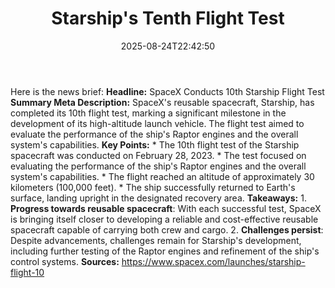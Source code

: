 ﻿---
title: "Starship's Tenth Flight Test"
date: "2025-08-24T22:42:50"
category: "Markets"
summary: ""
slug: "starships tenth flight test"
source_urls:
  - "https://www.spacex.com/launches/starship-flight-10"
seo:
  title: "Starship's Tenth Flight Test | Hash n Hedge"
  description: ""
  keywords: ["news", "markets", "brief"]
---
Here is the news brief:  **Headline:** SpaceX Conducts 10th Starship Flight Test  **Summary Meta Description:** SpaceX's reusable spacecraft, Starship, has completed its 10th flight test, marking a significant milestone in the development of its high-altitude launch vehicle. The flight test aimed to evaluate the performance of the ship's Raptor engines and the overall system's capabilities.  **Key Points:**  * The 10th flight test of the Starship spacecraft was conducted on February 28, 2023. * The test focused on evaluating the performance of the ship's Raptor engines and the overall system's capabilities. * The flight reached an altitude of approximately 30 kilometers (100,000 feet). * The ship successfully returned to Earth's surface, landing upright in the designated recovery area.  **Takeaways:**  1. **Progress towards reusable spacecraft**: With each successful test, SpaceX is bringing itself closer to developing a reliable and cost-effective reusable spacecraft capable of carrying both crew and cargo. 2. **Challenges persist**: Despite advancements, challenges remain for Starship's development, including further testing of the Raptor engines and refinement of the ship's control systems.  **Sources:** https://www.spacex.com/launches/starship-flight-10 
